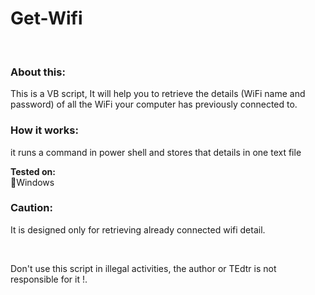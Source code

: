 <!DOCTYPE html>
<html lang="en">
<head>
  


</head>
<body>
<h1> Get-Wifi </h1>
<br>
<h3>About this:</h3>
<p>This is a VB script, It will help you to retrieve the details (WiFi name and password) of all the WiFi your computer has previously connected to.</p>

<h3>How it works:</h3>
<p>it runs a command in power shell and stores that details in one text file </p>

<p><strong>Tested on:</strong>
  <br>🔹Windows </p>

<h3>Caution: </h3>
<p> It is designed only for retrieving already connected wifi detail.
</p><br>
<p>Don't use this script in illegal activities, the author or TEdtr is not responsible for it !.</p>

</body>
</html>

